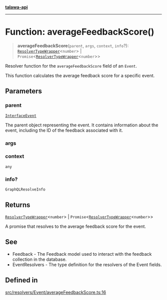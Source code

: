 [**talawa-api**](../../../../README.md)

***

# Function: averageFeedbackScore()

> **averageFeedbackScore**(`parent`, `args`, `context`, `info`?): [`ResolverTypeWrapper`](../../../../types/generatedGraphQLTypes/type-aliases/ResolverTypeWrapper.md)\<`number`\> \| `Promise`\<[`ResolverTypeWrapper`](../../../../types/generatedGraphQLTypes/type-aliases/ResolverTypeWrapper.md)\<`number`\>\>

Resolver function for the `averageFeedbackScore` field of an `Event`.

This function calculates the average feedback score for a specific event.

## Parameters

### parent

[`InterfaceEvent`](../../../../models/Event/interfaces/InterfaceEvent.md)

The parent object representing the event. It contains information about the event, including the ID of the feedback associated with it.

### args

### context

`any`

### info?

`GraphQLResolveInfo`

## Returns

[`ResolverTypeWrapper`](../../../../types/generatedGraphQLTypes/type-aliases/ResolverTypeWrapper.md)\<`number`\> \| `Promise`\<[`ResolverTypeWrapper`](../../../../types/generatedGraphQLTypes/type-aliases/ResolverTypeWrapper.md)\<`number`\>\>

A promise that resolves to the average feedback score for the event.

## See

 - Feedback - The Feedback model used to interact with the feedback collection in the database.
 - EventResolvers - The type definition for the resolvers of the Event fields.

## Defined in

[src/resolvers/Event/averageFeedbackScore.ts:16](https://github.com/Suyash878/talawa-api/blob/095e6964ce2a06c1c30d1acf81b6162203f1db91/src/resolvers/Event/averageFeedbackScore.ts#L16)
